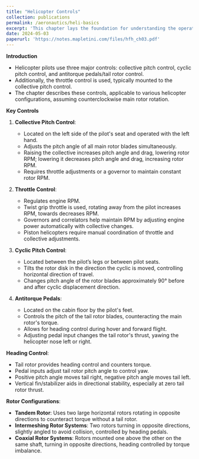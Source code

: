 ```yaml
---
title: "Helicopter Controls"
collection: publications
permalink: /aeronautics/heli-basics
excerpt: 'This chapter lays the foundation for understanding the operation and coordination of helicopter flight controls, essential for effective and safe piloting.'
date: 2024-05-03
paperurl: 'https://notes.mapletini.com/files/hfh_ch03.pdf'
---
```



**Introduction**
- Helicopter pilots use three major controls: collective pitch control, cyclic pitch control, and antitorque pedals/tail rotor control.
- Additionally, the throttle control is used, typically mounted to the collective pitch control.
- The chapter describes these controls, applicable to various helicopter configurations, assuming counterclockwise main rotor rotation.

**Key Controls**

1. **Collective Pitch Control**:
   - Located on the left side of the pilot's seat and operated with the left hand.
   - Adjusts the pitch angle of all main rotor blades simultaneously.
   - Raising the collective increases pitch angle and drag, lowering rotor RPM; lowering it decreases pitch angle and drag, increasing rotor RPM.
   - Requires throttle adjustments or a governor to maintain constant rotor RPM.

2. **Throttle Control**:
   - Regulates engine RPM.
   - Twist grip throttle is used, rotating away from the pilot increases RPM, towards decreases RPM.
   - Governors and correlators help maintain RPM by adjusting engine power automatically with collective changes.
   - Piston helicopters require manual coordination of throttle and collective adjustments.

3. **Cyclic Pitch Control**:
   - Located between the pilot’s legs or between pilot seats.
   - Tilts the rotor disk in the direction the cyclic is moved, controlling horizontal direction of travel.
   - Changes pitch angle of the rotor blades approximately 90° before and after cyclic displacement direction.

4. **Antitorque Pedals**:
   - Located on the cabin floor by the pilot's feet.
   - Controls the pitch of the tail rotor blades, counteracting the main rotor's torque.
   - Allows for heading control during hover and forward flight.
   - Adjusting pedal input changes the tail rotor's thrust, yawing the helicopter nose left or right.

**Heading Control**:
- Tail rotor provides heading control and counters torque.
- Pedal inputs adjust tail rotor pitch angle to control yaw.
- Positive pitch angle moves tail right, negative pitch angle moves tail left.
- Vertical fin/stabilizer aids in directional stability, especially at zero tail rotor thrust.

**Rotor Configurations**:
- **Tandem Rotor**: Uses two large horizontal rotors rotating in opposite directions to counteract torque without a tail rotor.
- **Intermeshing Rotor Systems**: Two rotors turning in opposite directions, slightly angled to avoid collision, controlled by heading pedals.
- **Coaxial Rotor Systems**: Rotors mounted one above the other on the same shaft, turning in opposite directions, heading controlled by torque imbalance.